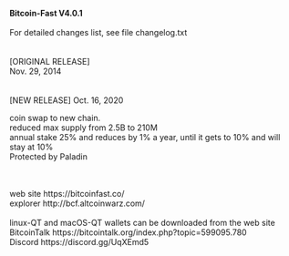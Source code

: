 <b>Bitcoin-Fast V4.0.1</b> <br>
<br>
For detailed changes list, see file changelog.txt
<br>
<br>
<br>
[ORIGINAL RELEASE]<br>
Nov. 29, 2014<br>
<br>
<br>
[NEW RELEASE]
Oct. 16, 2020<br>

  coin swap to new chain.<br>
  reduced max supply from 2.5B to 210M<br>
  annual stake 25% and reduces by 1% a year, until it gets to 10% and will stay at 10%<br>
  Protected by Paladin

<br>
<br>
web site https://bitcoinfast.co/<br>
explorer http://bcf.altcoinwarz.com/<br>
<br>
linux-QT and macOS-QT wallets can be downloaded from the web site<br>
BitcoinTalk https://bitcointalk.org/index.php?topic=599095.780<br>
Discord https://discord.gg/UqXEmd5


